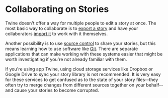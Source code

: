 # Collaborating on Stories

Twine doesn't offer a way for multiple people to edit a story at once. The most
basic way to collaborate is to [export a story](../story-library/exporting.md)
and have your collaborators [import it](../story-library/creating.md) to work
with it themselves.

Another possibility is to use [source control](./source-control.md) to share
your stories, but this means learning how to use software like
[Git](https://git-scm.com). There are separate applications that can make
working with these systems easier that might be worth investigating if you're
not already familiar with them.

If you're using app Twine, using cloud storage services like Dropbox or Google
Drive to sync your story library is not recommended. It is very easy for these
services to get confused as to the state of your story files--they often try to
merge changes from different sources together on your behalf--and cause your
stories to become corrupted.